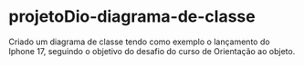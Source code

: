 # projetoDio-diagrama-de-classe
Criado um diagrama de classe tendo como exemplo o lançamento do Iphone 17, seguindo o objetivo do desafio do curso de Orientação ao objeto. 

